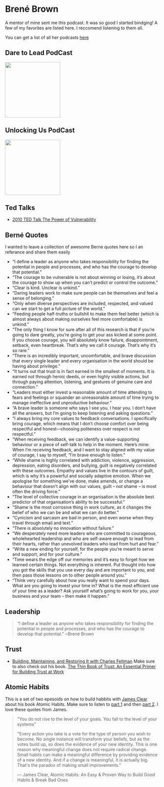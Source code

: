 # Brené Brown

A mentor of mine sent me this podcast.  It was so good I started bindging!  A few of my favorites are listed here.  I reccomend listening to them all.

You can get a list of all her podcasts [here](https://brenebrown.com/podcasts/)

## Dare to Lead PodCast

<a href="https://brenebrown.com/podcast-show/dare-to-lead/">
<img src="https://brenebrown.com/wp-content/uploads/2021/08/Podcast_Show_Art_DTL-300x300.jpg" style="height:180px;1px solid black"/>
</a>

## Unlocking Us PodCast

<a href="https://brenebrown.com/podcast-show/unlocking-us/">
<img src="https://brenebrown.com/wp-content/uploads/2020/03/Podcast_Show_Art_Unlocking-Us_1400x1400-300x300.jpg" style="height:180px;1px solid black"/>
</a>

## Ted Talks

- [2010 TED Talk The Power of Vulnerability](https://www.ted.com/talks/brene_brown_on_vulnerability?referrer=playlist-the_most_popular_talks_of_all)

## Berné Quotes

I wanted to leave a collection of awesome Berne quotes here so I an referance and share them easily

- “I define a leader as anyone who takes responsibility for finding the potential in people and processes, and who has the courage to develop that potential.”
- “The courage to be vulnerable is not about winning or losing, it’s about the courage to show up when you can’t predict or control the outcome.”
- “Clear is kind. Unclear is unkind.”
- “Daring leaders work to make sure people can be themselves and feel a sense of belonging.”
- “Only when diverse perspectives are included, respected, and valued can we start to get a full picture of the world.”
- “Feeding people half-truths or bullshit to make them feel better (which is almost always about making ourselves feel more comfortable) is unkind.”
- “The only thing I know for sure after all of this research is that if you’re going to dare greatly, you’re going to get your ass kicked at some point. If you choose courage, you will absolutely know failure, disappointment, setback, even heartbreak. That’s why we call it courage. That’s why it’s so rare.”
- “There is an incredibly important, uncomfortable, and brave discussion that every single leader and every organisation in the world should be having about privilege.”
- “It turns out that trust is in fact earned in the smallest of moments. It is earned not through heroic deeds, or even highly visible actions, but through paying attention, listening, and gestures of genuine care and connection.”
- “Leaders must either invest a reasonable amount of time attending to fears and feelings or squander an unreasonable amount of time trying to manage ineffective and unproductive behaviour.”
- “A brave leader is someone who says I see you. I hear you. I don’t have all the answers, but I’m going to keep listening and asking questions.”
- “I always bring my core values to feedback conversations. I specifically bring courage, which means that I don’t choose comfort over being respectful and honest—choosing politeness over respect is not respectful.”
- “When receiving feedback, we can identify a value-supporting behaviour or a piece of self-talk to help in the moment. Here’s mine: When I’m receiving feedback, and I want to stay aligned with my value of courage, I say to myself, “I’m brave enough to listen.”
- “While shame is highly correlated with addiction, violence, aggression, depression, eating disorders, and bullying, guilt is negatively correlated with these outcomes. Empathy and values live in the contours of guilt, which is why it’s a powerful and socially adaptive emotion. When we apologise for something we’ve done, make amends, or change a behaviour that doesn’t align with our values, guilt – not shame – is most often the driving force.”
- “The level of collective courage in an organisation is the absolute best predictor of that organisation’s ability to be successful.”
- “Shame is the most corrosive thing in work culture, as it changes the belief of who we can be and what we can do better.”
- “Cynicism and sarcasm are bad in person, and even worse when they travel through email and text.”
- “There is absolutely no innovation without failure.”
- “We desperately need more leaders who are committed to courageous, wholehearted leadership and who are self-aware enough to lead from their hearts, rather than unevolved leaders who lead from hurt and fear.”
- “Write a new ending for yourself, for the people you’re meant to serve and support, and for your culture.”
- “Time wears the edge off our memories and it’s easy to forget how we learned certain things. Not everything is inherent. Put thought into how you got the skills that you use every day and are important to you, and then pass those lessons on to other people around you.”
- “Think very carefully about how you really want to spend your days. What are you going to invest your time in? What is the most efficient use of your time as a leader? Ask yourself what’s going to work for you, your business and your team – then make it happen.”
  
## Leadership

> “I define a leader as anyone who takes responsibility for finding the potential in people and processes, and who has the courage to develop that potential.”  ~Brené Brown

## Trust

- [Building, Maintaining, and Restoring It with Charles Feltman](https://brenebrown.com/podcast/trust-building-maintaining-and-restoring-it/)  Make sure to also check out his book. [The Thin Book of Trust: An Essential Primer for Building Trust at Work](https://www.amazon.com/Thin-Book-Trust-Essential-Building/dp/0988953862/)

## Atomic Habits

This is a set of two epesoids on how to build habbits with [James Clear](http://jamesclear.com) about his book Atomic Habits.  Make sure to listen to [part 1](https://brenebrown.com/podcast/atomic-habits-part-1-of-2/) and then [part 2](https://brenebrown.com/podcast/atomic-habits-part-2-of-2/).  I love these quotes from James.

> "You do not rise to the level of your goals. You fall to the level of your systems"
>
>"Every action you take is a vote for the type of person you wish to become. No single instance will transform your beliefs, but as the votes build up, so does the evidence of your new identity. This is one reason why meaningful change does not require radical change. Small habits can make a meaningful difference by providing evidence of a new identity. And if a change is meaningful, it is actually big. That's the paradox of making small improvements."
>
> ― James Clear, Atomic Habits: An Easy & Proven Way to Build Good Habits & Break Bad Ones